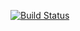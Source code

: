 [![Build Status](https://travis-ci.org/AlfieDarko/Hipster-Coffeeshop.svg?branch=devTillClass)](https://travis-ci.org/AlfieDarko/Hipster-Coffeeshop)